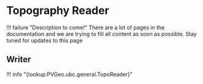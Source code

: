 # Topography Reader

!!! failure "Description to come!"
    There are a lot of pages in the documentation and we are trying to fill all content as soon as possible. Stay tuned for updates to this page


## Writer

!!! info "{lookup:PVGeo.ubc.general.TopoReader}"
